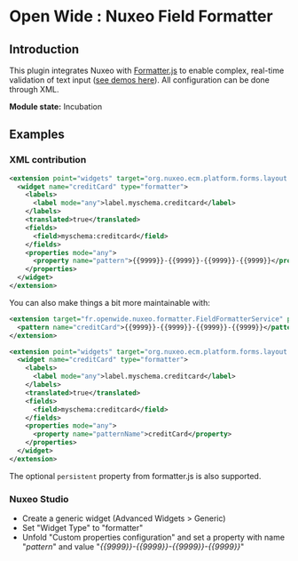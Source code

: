 Open Wide : Nuxeo Field Formatter
=================================

## Introduction

This plugin integrates Nuxeo with [Formatter.js](http://firstopinion.github.io/formatter.js/) to enable complex, real-time validation of text input ([see demos here](http://firstopinion.github.io/formatter.js/demos.html)). All configuration can be done through XML.

**Module state:** Incubation

## Examples

### XML contribution

```xml
<extension point="widgets" target="org.nuxeo.ecm.platform.forms.layout.WebLayoutManager">
  <widget name="creditCard" type="formatter">
    <labels>
      <label mode="any">label.myschema.creditcard</label>
    </labels>
    <translated>true</translated>
    <fields>
      <field>myschema:creditcard</field>
    </fields>
    <properties mode="any">
      <property name="pattern">{{9999}}-{{9999}}-{{9999}}-{{9999}}</property>
    </properties>
  </widget>
</extension>
```

You can also make things a bit more maintainable with:

```xml
<extension target="fr.openwide.nuxeo.formatter.FieldFormatterService" point="patterns">
  <pattern name="creditCard">{{9999}}-{{9999}}-{{9999}}-{{9999}}</pattern>
</extension>

<extension point="widgets" target="org.nuxeo.ecm.platform.forms.layout.WebLayoutManager">
  <widget name="creditCard" type="formatter">
    <labels>
      <label mode="any">label.myschema.creditcard</label>
    </labels>
    <translated>true</translated>
    <fields>
      <field>myschema:creditcard</field>
    </fields>
    <properties mode="any">
      <property name="patternName">creditCard</property>
    </properties>
  </widget>
</extension>
```

The optional `persistent` property from formatter.js is also supported.

### Nuxeo Studio

* Create a generic widget (Advanced Widgets > Generic)
* Set "Widget Type" to "formatter"
* Unfold "Custom properties configuration" and set a property with name "*pattern*" and value "*{{9999}}-{{9999}}-{{9999}}-{{9999}}*"
